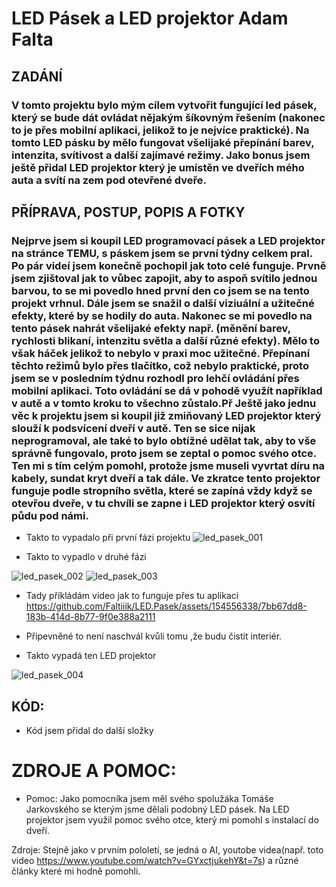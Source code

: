 # LED Pásek a LED projektor Adam Falta 


## ZADÁNÍ


### V tomto projektu bylo mým cílem vytvořit fungující led pásek, který se bude dát ovládat nějakým šíkovným řešením (nakonec to je přes mobilní aplikaci, jelikož to je nejvíce praktické). Na tomto LED pásku by mělo fungovat všelijaké přepínání barev, intenzita, svítivost a další zajímavé režimy. Jako bonus jsem ještě přidal LED projektor který je umístěn ve dveřích mého auta a svítí na zem pod otevřené dveře.




## PŘÍPRAVA, POSTUP, POPIS A FOTKY
### Nejprve jsem si koupil LED programovací pásek a LED projektor na stránce TEMU, s páskem jsem se první týdny celkem pral. Po pár videí jsem konečně pochopil jak toto celé funguje. Prvně jsem zjištoval jak to vůbec zapojit, aby to aspoň svítilo jednou barvou, to se mi povedlo hned první den co jsem se na tento projekt vrhnul. Dále jsem se snažil o další viziuální a užitečné efekty, které by se hodily do auta. Nakonec se mi povedlo na tento pásek nahrát všelijaké efekty např. (měnění barev, rychlosti blikaní, intenzitu světla a další různé efekty). Mělo to však háček jelikož to nebylo v praxi moc užitečné. Přepínaní těchto režimů bylo přes tlačítko, což nebylo praktické, proto jsem se v posledním týdnu rozhodl pro lehčí ovládání přes mobilní aplikaci. Toto ovládání se dá v pohodě využít například v autě a v tomto kroku to všechno zůstalo.Př Ještě jako jednu věc k projektu jsem si koupil již zmiňovaný LED projektor který slouží k podsvícení dveří v autě. Ten se sice nijak neprogramoval, ale také to bylo obtížné udělat tak, aby to vše správně fungovalo, proto jsem se zeptal o pomoc svého otce. Ten mi s tím celým pomohl, protože jsme museli vyvrtat díru na kabely, sundat kryt dveří a tak dále. Ve zkratce tento projektor funguje podle stropního světla, které se zapíná vždy když se otevřou dveře, v tu chvíli se zapne i LED projektor který osvítí půdu pod námi.     


* Takto to vypadalo při první fázi projektu
![led_pasek_001](https://github.com/Faltiiik/Led-p-sek/assets/154556338/4efa0b4b-1630-4005-b7f5-adfd6bdde1ae)

* Takto to vypadlo v druhé fázi
  
![led_pasek_002](https://cdn.discordapp.com/attachments/989604099660079255/1241468803540582420/IMG_5511.png?ex=664a4f6c&is=6648fdec&hm=9322c20983b69d5b8a2d9b08d4913b52d09d6b3b6cfc28c69ee4b8a0342b6d1b&)
![led_pasek_003](https://cdn.discordapp.com/attachments/989604099660079255/1241468803938783282/IMG_5510.png?ex=664a4f6c&is=6648fdec&hm=c64bdb041dd17ab214ac7175549747af08e7dc5397fa14b6280637050c3242ec&)
* Tady příkládám video jak to funguje přes tu aplikaci
https://github.com/Faltiiik/LED.Pasek/assets/154556338/7bb67dd8-183b-414d-8b77-9f0e388a2111
* Připevněné to není naschvál kvůli tomu ,že budu čistit interiér.

* Takto vypadá ten LED projektor
  
![led_pasek_004](https://cdn.discordapp.com/attachments/989604099660079255/1241471490734686229/IMG_5515.jpg?ex=664a51ec&is=6649006c&hm=5b487f5ede7fbef95b8adbd5243b2c20179fb0ec2ddeb34cdc43064bbb8871d4&)






## KÓD:

* Kód jsem přidal do další složky










# ZDROJE A POMOC:
* Pomoc: Jako pomocníka jsem měl svého spolužáka Tomáše Jarkovského se kterým jsme dělali podobný LED pásek. Na LED projektor jsem využil pomoc svého otce, který mi pomohl s instalací do dveří.

 Zdroje: Stejně jako v prvním pololetí, se jedná o AI, youtobe videa(např. toto video https://www.youtube.com/watch?v=GYxctjukehY&t=7s) a různé články které mi hodně pomohli.



